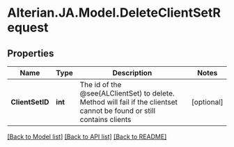 # Alterian.JA.Model.DeleteClientSetRequest

## Properties

Name | Type | Description | Notes
------------ | ------------- | ------------- | -------------
**ClientSetID** | **int** | The id of the @see(ALClientSet) to delete. Method will fail if the clientset cannot be found or still contains clients | [optional] 

[[Back to Model list]](../README.md#documentation-for-models) [[Back to API list]](../README.md#documentation-for-api-endpoints) [[Back to README]](../README.md)

